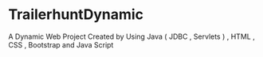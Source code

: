 # TrailerhuntDynamic
A Dynamic Web Project Created by Using Java ( JDBC  , Servlets ) , HTML , CSS  , Bootstrap and Java Script
